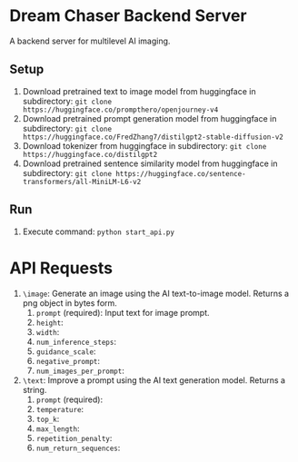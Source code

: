 # Dream Chaser Backend Server

A backend server for multilevel AI imaging.

## Setup

1. Download pretrained text to image model from huggingface in subdirectory: `git clone https://huggingface.co/prompthero/openjourney-v4`
2. Download pretrained prompt generation model from huggingface in subdirectory: `git clone https://huggingface.co/FredZhang7/distilgpt2-stable-diffusion-v2`
3. Download  tokenizer from huggingface in subdirectory: `git clone https://huggingface.co/distilgpt2`
3. Download pretrained sentence similarity model from huggingface in subdirectory: `git clone https://huggingface.co/sentence-transformers/all-MiniLM-L6-v2`

## Run

1. Execute command: `python start_api.py`

# API Requests

1. `\image`: Generate an image using the AI text-to-image model. Returns a png object in bytes form.
    1. `prompt` (required): Input text for image prompt.
    2. `height`:
    3. `width`:
    4. `num_inference_steps`:
    5. `guidance_scale`:
    6. `negative_prompt`:
    7. `num_images_per_prompt`:
2. `\text`: Improve a prompt using the AI text generation model. Returns a string.
    1. `prompt` (required):
    2. `temperature`:
    3. `top_k`:
    4. `max_length`:
    5. `repetition_penalty`:
    6. `num_return_sequences`:
